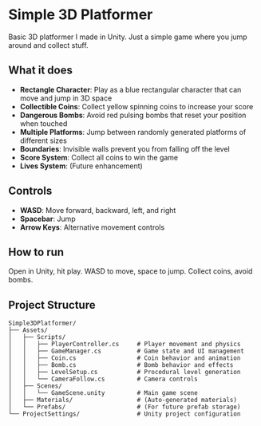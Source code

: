 # Simple 3D Platformer

Basic 3D platformer I made in Unity. Just a simple game where you jump around and collect stuff.

## What it does

- **Rectangle Character**: Play as a blue rectangular character that can move and jump in 3D space
- **Collectible Coins**: Collect yellow spinning coins to increase your score
- **Dangerous Bombs**: Avoid red pulsing bombs that reset your position when touched
- **Multiple Platforms**: Jump between randomly generated platforms of different sizes
- **Boundaries**: Invisible walls prevent you from falling off the level
- **Score System**: Collect all coins to win the game
- **Lives System**: (Future enhancement)

## Controls

- **WASD**: Move forward, backward, left, and right
- **Spacebar**: Jump
- **Arrow Keys**: Alternative movement controls


## How to run

Open in Unity, hit play. WASD to move, space to jump. Collect coins, avoid bombs.

## Project Structure

```
Simple3DPlatformer/
├── Assets/
│   ├── Scripts/
│   │   ├── PlayerController.cs     # Player movement and physics
│   │   ├── GameManager.cs          # Game state and UI management
│   │   ├── Coin.cs                 # Coin behavior and animation
│   │   ├── Bomb.cs                 # Bomb behavior and effects
│   │   ├── LevelSetup.cs           # Procedural level generation
│   │   └── CameraFollow.cs         # Camera controls
│   ├── Scenes/
│   │   └── GameScene.unity         # Main game scene
│   ├── Materials/                  # (Auto-generated materials)
│   └── Prefabs/                    # (For future prefab storage)
└── ProjectSettings/                # Unity project configuration
